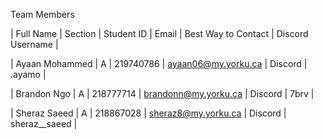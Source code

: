 Team Members

| Full Name | Section | Student ID | Email | Best Way to Contact | Discord Username |

| Ayaan Mohammed | A | 219740786 | ayaan06@my.yorku.ca | Discord | .ayamo |

| Brandon Ngo | A | 218777714 | brandonn@my.yorku.ca | Discord | 7brv |

| Sheraz Saeed | A | 218867028 | sheraz8@my.yorku.ca | Discord | sheraz__saeed |